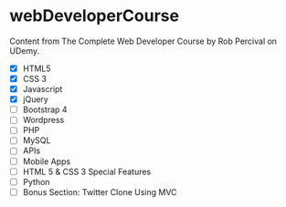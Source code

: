 # webDeveloperCourse
Content from The Complete Web Developer Course by Rob Percival on UDemy.

- [x] HTML5
- [x] CSS 3
- [x] Javascript
- [x] jQuery
- [ ] Bootstrap 4
- [ ] Wordpress
- [ ] PHP
- [ ] MySQL
- [ ] APIs
- [ ] Mobile Apps
- [ ] HTML 5 & CSS 3 Special Features
- [ ] Python
- [ ] Bonus Section: Twitter Clone Using MVC

